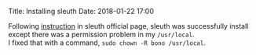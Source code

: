 Title: Installing sleuth
Date: 2018-01-22 17:00

Following [instruction](https://pachterlab.github.io/sleuth/download) in sleuth official page,
sleuth was successfully install except there was a permission problem in my `/usr/local`.  
I fixed that with a command, `sudo chown -R bono /usr/local`.


